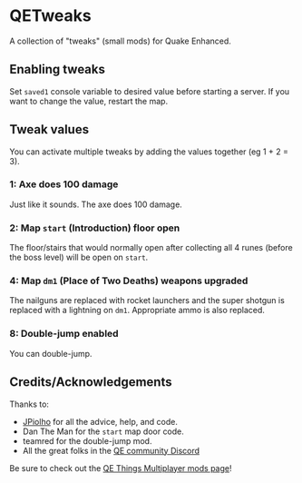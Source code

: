 # QETweaks

A collection of "tweaks" (small mods) for Quake Enhanced.

## Enabling tweaks

Set `saved1` console variable to desired value before starting a server.
If you want to change the value, restart the map.

## Tweak values

You can activate multiple tweaks by adding the values together (eg 1 + 2 = 3).

### 1: Axe does 100 damage

Just like it sounds. The axe does 100 damage.

### 2: Map `start` (Introduction) floor open

The floor/stairs that would normally open after collecting all 4 runes
(before the boss level) will be open on `start`.

### 4: Map `dm1` (Place of Two Deaths) weapons upgraded

The nailguns are replaced with rocket launchers and the super shotgun is
replaced with a lightning on `dm1`. Appropriate ammo is also replaced.

### 8: Double-jump enabled

You can double-jump.

## Credits/Acknowledgements

Thanks to:

* [JPiolho](https://github.com/jpiolho) for all the advice, help, and code.
* Dan The Man for the `start` map door code.
* teamred for the double-jump mod.
* All the great folks in the
  [QE community Discord](https://discord.qethings.xyz/)

Be sure to check out the
[QE Things Multiplayer mods page](https://mpmods.qethings.xyz/)!
